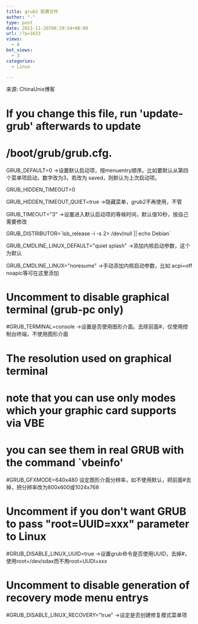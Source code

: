 ```yaml
---
title: grub2 配置文件
author: "-"
type: post
date: 2011-11-26T08:29:54+00:00
url: /?p=1633
views:
  - 8
bot_views:
  - 3
categories:
  - Linux

---
```

来源: ChinaUnix博客

# If you change this file, run 'update-grub' afterwards to update
  
# /boot/grub/grub.cfg.
  
GRUB_DEFAULT=0 ->设置默认启动项，按menuentry顺序。比如要默认从第四个菜单项启动，数字改为3，若改为 saved，则默认为上次启动项。
  
GRUB_HIDDEN_TIMEOUT=0
  
GRUB_HIDDEN_TIMEOUT_QUIET=true ->隐藏菜单，grub2不再使用，不管
  
GRUB_TIMEOUT="3" ->设置进入默认启动项的等候时间，默认值10秒，按自己需要修改
  
GRUB_DISTRIBUTOR=\`lsb_release -i -s 2> /dev/null || echo Debian\`
  
GRUB_CMDLINE_LINUX_DEFAULT="quiet splash" ->添加内核启动参数，这个为默认
  
GRUB_CMDLINE_LINUX="noresume" ->手动添加内核启动参数，比如 acpi=off noapic等可在这里添加
  
# Uncomment to disable graphical terminal (grub-pc only)
  
#GRUB_TERMINAL=console ->设置是否使用图形介面。去除前面#，仅使用控制台终端，不使用图形介面
  
# The resolution used on graphical terminal
  
# note that you can use only modes which your graphic card supports via VBE
  
# you can see them in real GRUB with the command \`vbeinfo'
  
#GRUB_GFXMODE=640x480 设定图形介面分辨率，如不使用默认，把前面#去掉，把分辨率改为800x600或1024x768
  
# Uncomment if you don't want GRUB to pass "root=UUID=xxx" parameter to Linux
  
#GRUB_DISABLE_LINUX_UUID=true ->设置grub命令是否使用UUID，去掉#，使用root=/dev/sdax而不用root=UUDI=xxx
  
# Uncomment to disable generation of recovery mode menu entrys
  
#GRUB_DISABLE_LINUX_RECOVERY="true" ->设定是否创建修复模式菜单项